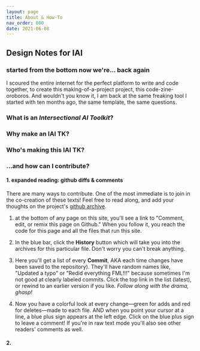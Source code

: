 ```yaml
---
layout: page
title: About & How-To
nav_order: 000
date: 2021-06-08
---
```



<main class="zine">
<section class="zine-page page-1" markdown="1">

# Design Notes for IAI

### started from the bottom now we're... back again
I scoured the entire internet for the perfect platform to write and code together, to create this making-of-a-project project, this code-zine-oroboros. And wouldn't you know it, I am back at the same freaking tool I started with ten months ago, the same template, the same questions. 

### What is an *Intersectional AI Toolkit*?

### Why make an IAI TK? 

### Who's making this IAI TK? 

</section>
<section class="zine-page page-2" markdown="1">

### ...and how can I contribute? 

#### 1. expanded reading: github diffs & comments

There are many ways to contribute. One of the most immediate is to join in the co-creation of these texts! Feel free to read along, and add your thoughts on the project's [github archive](https://github.com/sarahciston/tethered).

1. at the bottom of any page on this site, you'll see a link to "Comment, edit, or remix this page on Github." When you follow it, you reach the code for this page and all the files that run this site. 

2. In the blue bar, click the **History** button which will take you into the archives for this particular file. Don't worry you can't break anything. 

3. Here you'll get a list of every **Commit**, AKA each time changes have been saved to the repository). They'll have random names like, "Updated a typo" or "Redid everything FML!!!" because sometimes I'm not good at clearly labeled commits. Click the top link in the list (latest), or rewind to an earlier version if you like. *Follow along with the drama, ghasp!*

4. Now you have a colorful look at every change—green for adds and red for deletes—made to each file. AND when you point your cursor at a line, a blue plus sign appears at the left edge. Click on the blue plus sign to leave a comment! If you're in raw text mode you'll also see other readers' comments as well.

#### 2. 

</section>
</main>